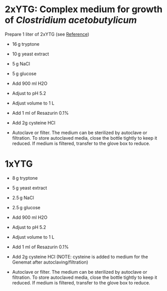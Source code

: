 # 2xYTG: Complex medium for growth of *Clostridium acetobutylicum*

Prepare 1 liter of 2xYTG (see [Reference](https://sharebiology.com/2x-yt-medium/))

-   16 g tryptone

-   10 g yeast extract

-   5 g NaCl

-   5 g glucose
   
-   Add 900 ml H2O

-   Adjust to pH 5.2

-   Adjust volume to 1 L
  
-   Add 1 ml of Resazurin 0.1%

- Add 2g cysteine HCl

-   Autoclave or filter. The medium can be sterilized by autoclave or filtration. To store autoclaved media, close the bottle tightly to keep it reduced. If medium is filtered, transfer to the glove box to reduce.

# 1xYTG 

-   8 g tryptone

-   5 g yeast extract

-   2.5 g NaCl

-   2.5 g glucose
   
-   Add 900 ml H2O

-   Adjust to pH 5.2

-   Adjust volume to 1 L

-   Add 1 ml of Resazurin 0.1%

-   Add 2g cysteine HCl (NOTE: cysteine is added to medium for the Genemat after autoclaving/filtration)

-   Autoclave or filter. The medium can be sterilized by autoclave or filtration. To store autoclaved media, close the bottle tightly to keep it reduced. If medium is filtered, transfer to the glove box to reduce.
